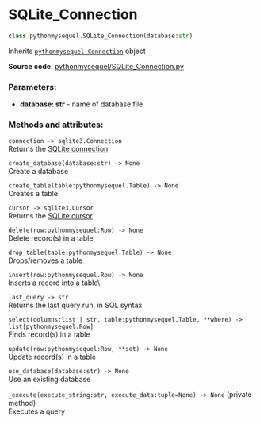 # SQLite_Connection

```python
class pythonmysequel.SQLite_Connection(database:str)
```
Inherits [`pythonmysequel.Connection`](api_reference/connection.md) object

**Source code**: [pythonmysequel/SQLite_Connection.py](https://github.com/jasonli0616/PythonMySequel/blob/main/pythonmysequel/SQLite_Connection.py)

### Parameters:
- **database: str** - name of database file

### Methods and attributes:
`connection -> sqlite3.Connection`\
Returns the [SQLite connection](https://docs.python.org/3/library/sqlite3.html#sqlite3.Connection)

`create_database(database:str) -> None`\
Create a database

`create_table(table:pythonmysequel.Table) -> None`\
Creates a table

`cursor -> sqlite3.Cursor`\
Returns the [SQLite cursor](https://docs.python.org/3/library/sqlite3.html#sqlite3.Cursor)

`delete(row:pythonmysequel:Row) -> None`\
Delete record(s) in a table

`drop_table(table:pythonmysequel.Table) -> None`\
Drops/removes a table

`insert(row:pythonmysequel.Row) -> None`\
Inserts a record into a table\

`last_query -> str`\
Returns the last query run, in SQL syntax

`select(columns:list | str, table:pythonmysequel.Table, **where) -> list[pythonmysequel.Row]`\
Finds record(s) in a table

`update(row:pythonmysequel:Row, **set) -> None`\
Update record(s) in a table

`use_database(database:str) -> None`\
Use an existing database

`_execute(execute_string:str, execute_data:tuple=None) -> None` (private method)\
Executes a query
